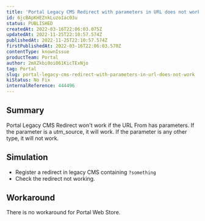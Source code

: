 ```yaml
---
title: 'Portal Legacy CMS Redirect with parameters in URL does not work'
id: 6jcBApKHEZnkLuzoIac03u
status: PUBLISHED
createdAt: 2022-03-16T22:06:03.075Z
updatedAt: 2022-11-25T22:10:57.574Z
publishedAt: 2022-11-25T22:10:57.574Z
firstPublishedAt: 2022-03-16T22:06:03.570Z
contentType: knownIssue
productTeam: Portal
author: 2mXZkbi0oi061KicTExNjo
tag: Portal
slug: portal-legacy-cms-redirect-with-parameters-in-url-does-not-work
kiStatus: No Fix
internalReference: 444496
---
```


## Summary


Portal Legacy CMS Redirect won't work if the URL From has parameters. If the parameter is a utm_source, it will work. If the parameter is any other type, it will not work.



## Simulation


- Register a redirect in legacy CMS containing `?something`
- Check the redirect not working.



## Workaround


There is no workaround for Portal Web Store.

